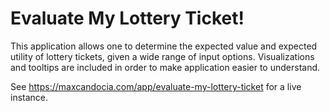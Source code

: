 # Evaluate My Lottery Ticket!

This application allows one to determine the expected value and expected utility of lottery tickets, given a wide range of input options. Visualizations and tooltips are included in order to make application easier to understand.

See https://maxcandocia.com/app/evaluate-my-lottery-ticket for a live instance.